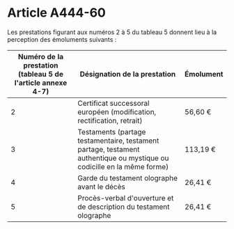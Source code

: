 # Article A444-60

Les prestations figurant aux numéros 2 à 5 du tableau 5 donnent lieu à la perception des émoluments suivants :

| Numéro de la prestation (tableau 5 de l'article annexe 4-7) |  Désignation de la prestation |  Émolument |
| --- | --- | --- |
|  2 |  Certificat successoral européen (modification, rectification, retrait) |  56,60 € |
|  3 |  Testaments (partage testamentaire, testament partage, testament authentique ou mystique ou codicille en la même forme) |  113,19 € |
|  4 |  Garde du testament olographe avant le décès |  26,41 € |
|  5 |  Procès-verbal d'ouverture et de description du testament olographe |  26,41 € |
